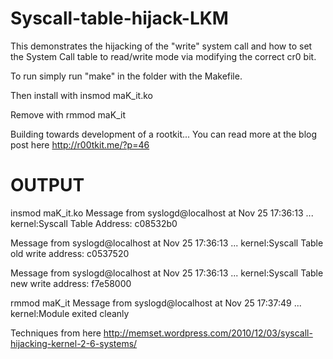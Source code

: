 Syscall-table-hijack-LKM
========================

This demonstrates the hijacking of the "write" system call and how to set the 
System Call table to read/write mode via modifying the correct cr0 bit.

To run simply run "make" in the folder with the Makefile.

Then install with 
insmod maK_it.ko

Remove with 
rmmod maK_it

Building towards development of a rootkit...
You can read more at the blog post here http://r00tkit.me/?p=46

OUTPUT
==========
insmod maK_it.ko
Message from syslogd@localhost at Nov 25 17:36:13 ...
 kernel:Syscall Table Address: c08532b0

Message from syslogd@localhost at Nov 25 17:36:13 ...
 kernel:Syscall Table old write address: c0537520

Message from syslogd@localhost at Nov 25 17:36:13 ...
 kernel:Syscall Table new write address: f7e58000

rmmod maK_it
Message from syslogd@localhost at Nov 25 17:37:49 ...
 kernel:Module exited cleanly

Techniques from here http://memset.wordpress.com/2010/12/03/syscall-hijacking-kernel-2-6-systems/
